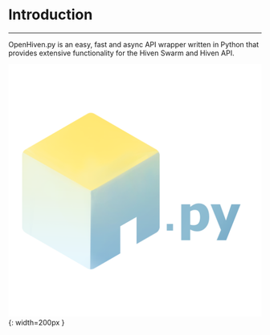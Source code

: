 # Introduction

---

OpenHiven.py is an easy, fast and async API wrapper written in Python
that provides extensive functionality for the Hiven Swarm and Hiven API.

![openhivenpy-index-image](openhivenpy_with_py.png){: width=200px }
